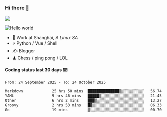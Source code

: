 ### Hi there 👋
![](https://komarev.com/ghpvc/?username=Xuhandsome)


<img src="https://github-readme-stats.vercel.app/api?username=XuHandsome&show_icons=true&theme=merko" alt="Hello world">

<br/>

- 🍻  Work at Shanghai, _A Linux SA_
- ⚡  Python / Vue / Shell
- ✍️  Blogger
- ♟  Chess / ping pong / LOL

#### Coding status last 30 days ⌨️

<!--START_SECTION:waka-->

```txt
From: 24 September 2025 - To: 24 October 2025

Markdown             25 hrs 50 mins  ██████████████▒░░░░░░░░░░   56.74 %
YAML                 9 hrs 46 mins   █████▒░░░░░░░░░░░░░░░░░░░   21.45 %
Other                6 hrs 2 mins    ███▒░░░░░░░░░░░░░░░░░░░░░   13.27 %
Groovy               2 hrs 53 mins   █▓░░░░░░░░░░░░░░░░░░░░░░░   06.33 %
Go                   19 mins         ▒░░░░░░░░░░░░░░░░░░░░░░░░   00.70 %
```

<!--END_SECTION:waka-->
